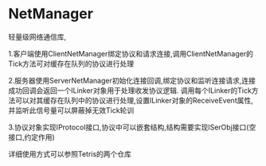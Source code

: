 # NetManager
轻量级网络通信库,

1.客户端使用ClientNetManager绑定协议和请求连接,调用ClientNetManager的Tick方法可对缓存在队列的协议进行处理

2.服务器使用ServerNetManager初始化连接回调,绑定协议和监听连接请求,连接成功回调会返回一个ILinker对象用于处理收发协议逻辑.
调用每个ILinker的Tick方法可以对其缓存在队列中的协议进行处理,设置ILinker对象的ReceiveEvent属性,并监听此信号量可以屏蔽掉无效Tick轮训

3.协议对象实现IProtocol接口,协议中可以嵌套结构,结构需要实现ISerObj接口(空接口,约定作用)

详细使用方式可以参照Tetris的两个仓库
